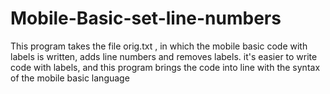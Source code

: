 # Mobile-Basic-set-line-numbers
This program takes the file orig.txt , in which the mobile basic code with labels is written, adds line numbers and removes labels. it's easier to write code with labels, and this program brings the code into line with the syntax of the mobile basic language
